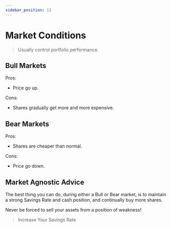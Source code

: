 ```yaml
---
sidebar_position: 13
---
```


# Market Conditions

>Usually control portfolio performance.

## Bull Markets

Pros:
- Price go up.

Cons:
- Shares gradually get more and more expensive.

## Bear Markets

Pros:
- Shares are cheaper than normal.

Cons:
- Price go down.

## Market Agnostic Advice

The best thing you can do, during either a Bull or Bear market, is to maintain a strong Savings Rate and cash position, and continually buy more shares. 

Never be forced to sell your assets from a position of weakness!

>Increase Your Savings Rate